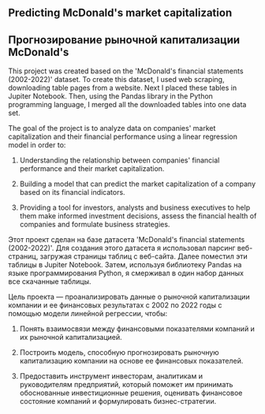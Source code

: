 ## Predicting McDonald's market capitalization

## Прогнозирование рыночной капитализации McDonald's

This project was created based on the 'McDonald's financial statements (2002-2022)' dataset. To create this dataset, I used web scraping, downloading table pages from a website. Next I placed these tables in Jupiter Notebook. Then, using the Pandas library in the Python programming language, I merged all the downloaded tables into one data set.

The goal of the project is to analyze data on companies' market capitalization and their financial performance using a linear regression model in order to:

1. Understanding the relationship between companies' financial performance and their market capitalization.

2. Building a model that can predict the market capitalization of a company based on its financial indicators.

3. Providing a tool for investors, analysts and business executives to help them make informed investment decisions, assess the financial health of companies and formulate business strategies.

Этот проект сделан на базе датасета 'McDonald's financial statements (2002-2022)'. Для создания этого датасета я использовал парсинг веб-страниц, загружая страницы таблиц с веб-сайта. Далее поместил эти таблицы в Jupiter Notebook. Затем, используя библиотеку Pandas на языке программирования Python, я смерживал в один набор данных все скачанные таблицы.

Цель проекта — проанализировать данные о рыночной капитализации компании и ее финансовых результатах с 2002 по 2022 годы с помощью модели линейной регрессии, чтобы:

1. Понять взаимосвязи между финансовыми показателями компаний и их рыночной капитализацией.

2. Построить модель, способную прогнозировать рыночную капитализацию компании на основе ее финансовых показателей.

3. Предоставить инструмент инвесторам, аналитикам и руководителям предприятий, который поможет им принимать обоснованные инвестиционные решения, оценивать финансовое состояние компаний и формулировать бизнес-стратегии.




